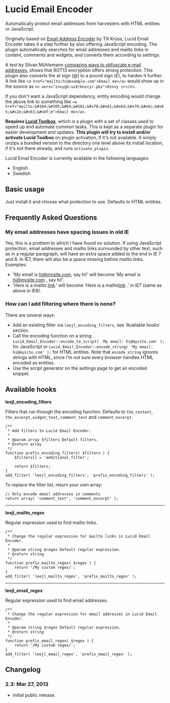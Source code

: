 # Lucid Email Encoder

Automatically protect email addresses from harvesters with HTML entities or JavaScript.

Originally based on [Email Address Encoder](http://wordpress.org/extend/plugins/email-address-encoder/) by Till Krüss, Lucid Email Encoder takes it a step further by also offering JavaScript encoding. The plugin automatically searches for email addresses and mailto links in content, comments and widgets, and converts them according to settings.

A test by Silvan Mühlemann [comparing ways to obfuscate e-mail addresses](http://techblog.tilllate.com/2008/07/20/ten-methods-to-obfuscate-e-mail-addresses-compared/), shows that ROT13 encryption offers strong protection. This plugin also converts the at sign (@) to a pound sign (£), to harden it further. A link like `<a href="mailto:hi@example.com">Email me</a>` would show up in the source as `<n uers="znvygb:uv£rknzcyr.pbz">Rznvy zr</n>`.

If you don't want a JavaScript dependency, entity encoding would change the above link to something like `<a href="mailto:&#104;&#105;&#64;&#101;&#x78;&#x61;&#x6d;&#x70;&#x6c;&#x65;&#x2e;&#x63;&#x6f;m">Email me</a>`.

**Requires [Lucid Toolbox](https://github.com/elusiveunit/Lucid-Toolbox)**, which is a plugin with a set of classes used to speed up and automate common tasks. This is kept as a separate plugin for easier development and updates. **This plugin will try to install and/or activate Lucid Toolbox** on plugin activation, if it's not available. It simply unzips a bundled version to the directory one level above its install location, if it's not there already, and runs `activate_plugin`.

Lucid Email Encoder is currently available in the following languages:

* English
* Swedish

## Basic usage

Just install it and choose what protection to use. Defaults to HTML entities.

## Frequently Asked Questions

### My email addresses have spacing issues in old IE

Yes, this is a problem to which I have found no solution. If using JavaScript protection, email addresses and mailto links surrounded by other text, such as in a regular paragraph, will have an extra space added to the end in IE 7 and 8. In IE7, there will also be a space missing before mailto links. Examples:

* 'My email is hi@mysite.com, say hi!' will become 'My email is hi@mysite.com , say hi!'.
* 'Here is a mailto [link](#).' will become 'Here is a mailto[link](#) .' in IE7 (same as above in IE8).

### How can I add filtering where there is none?

There are several ways:

* Add an existing filter via `leejl_encoding_filters`, see 'Available hooks' section.
* Call the encoding function on a string: `Lucid_Email_Encoder::encode_to_script( 'My email: hi@mysite.com' );` for JavaScript or `Lucid_Email_Encoder::encode_string( 'My email: hi@mysite.com' );` for HTML entities. Note that `encode_string` ignores strings with HTML, since I'm not sure every browser handles HTML encoded as entities.
* Use the script generator on the settings page to get an encoded snippet.

## Available hooks

**leejl\_encoding\_filters**

Filters that run through the encoding function. Defaults to `the_content`, `the_excerpt`, `widget_text`, `comment_text` and `comment_excerpt`.

	/**
	 * Add filters to Lucid Email Encoder.
	 *
	 * @param array $filters Default filters.
	 * @return array
	 */
	function prefix_encoding_filters( $filters ) {
		$filters[] = 'additional_filter';

		return $filters;
	}
	add_filter( 'leejl_encoding_filters', 'prefix_encoding_filters' );

To replace the filter list, return your own array:

	// Only encode email addresses in comments
	return array( 'comment_text', 'comment_excerpt' );

-----

**leejl\_mailto\_regex**

Regular expression used to find mailto links.

	/**
	 * Change the regular expression for mailto links in Lucid Email Encoder.
	 *
	 * @param string $regex Default regular expression.
	 * @return string
	 */
	function prefix_mailto_regex( $regex ) {
		return '/My custom regex/';
	}
	add_filter( 'leejl_mailto_regex', 'prefix_mailto_regex' );

-----

**leejl\_email\_regex**

Regular expression used to find email addresses.

	/**
	 * Change the regular expression for email addresses in Lucid Email Encoder.
	 *
	 * @param string $regex Default regular expression.
	 * @return string
	 */
	function prefix_email_regex( $regex ) {
		return '/My custom regex/';
	}
	add_filter( 'leejl_email_regex', 'prefix_email_regex' );

## Changelog

### 2.3: Mar 27, 2013

* Initial public release.